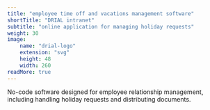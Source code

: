 ```yaml
---
title: "employee time off and vacations management software"
shortTitle: "DRIAL intranet"
subtitle: "online application for managing holiday requests"
weight: 30
image:
    name: "drial-logo"
    extension: "svg"
    height: 48
    width: 260
readMore: true
---
```

No-code software designed for employee relationship management, including handling holiday requests and distributing documents.
<!--more-->